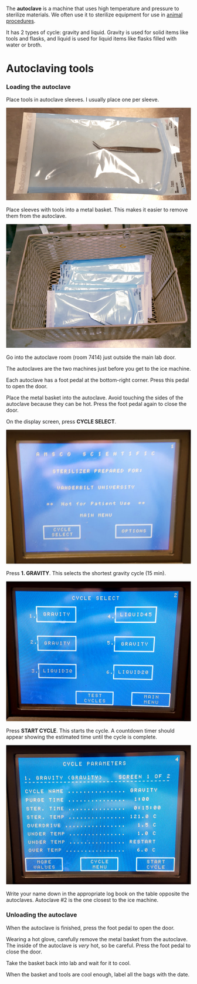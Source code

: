 <!-- TITLE: Autoclave -->

The **autoclave** is a machine that uses high temperature and pressure to sterilize materials. We often use it to sterilize equipment for use in [animal procedures](/mouses/procedures).

It has 2 types of cycle: gravity and liquid. Gravity is used for solid items like tools and flasks, and liquid is used for liquid items like flasks filled with water or broth.
# Autoclaving tools
### Loading the autoclave

Place tools in autoclave sleeves. I usually place one per sleeve.

![tool in autoclave bag](/uploads/autoclave/autoclave-00001.jpg "tool in autoclave bag")

Place sleeves with tools into a metal basket. This makes it easier to remove them from the autoclave.

![bags in metal basket](/uploads/autoclave/autoclave-00002.jpg "a picnic basket of fun picnic items")

Go into the autoclave room (room 7414) just outside the main lab door.

The autoclaves are the two machines just before you get to the ice machine.

Each autoclave has a foot pedal at the bottom-right corner. Press this pedal to open the door. 

Place the metal basket into the autoclave. Avoid touching the sides of the autoclave because they can be hot. Press the foot pedal again to close the door.

On the display screen, press **CYCLE SELECT**.

![main screen](/uploads/autoclave/autoclave-00004.jpg "can you see something in the screen?")

Press **1. GRAVITY**. This selects the shortest gravity cycle (15 min).

![cycle select screen](/uploads/autoclave/autoclave-00005.jpg "who's that ghost?")

Press **START CYCLE**. This starts the cycle. A countdown timer should appear showing the estimated time until the cycle is complete.

![start cycle screen](/uploads/autoclave/autoclave-00006.jpg "don't worry, it's just me")

Write your name down in the appropriate log book on the table opposite the autoclaves. Autoclave #2 is the one closest to the ice machine.

### Unloading the autoclave

When the autoclave is finished, press the foot pedal to open the door.

Wearing a hot glove, carefully remove the metal basket from the autoclave. The inside of the autoclave is *very* hot, so be careful. Press the foot pedal to close the door.

Take the basket back into lab and wait for it to cool.

When the basket and tools are cool enough, label all the bags with the date.